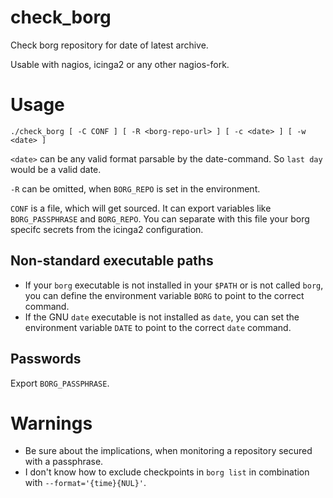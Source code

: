 # check_borg

Check borg repository for date of latest archive.

Usable with nagios, icinga2 or any other nagios-fork.

# Usage

    ./check_borg [ -C CONF ] [ -R <borg-repo-url> ] [ -c <date> ] [ -w <date> ]

`<date>` can be any valid format parsable by the date-command. So `last day` would be a valid date.

`-R` can be omitted, when `BORG_REPO` is set in the environment.

`CONF` is a file, which will get sourced. It can export variables like `BORG_PASSPHRASE` and `BORG_REPO`. You can separate with this file your borg specifc secrets from the icinga2 configuration.

## Non-standard executable paths

- If your `borg` executable is not installed in your `$PATH` or is not called `borg`, you can define the environment variable `BORG` to point to the correct command.
- If the GNU `date` executable is not installed as `date`, you can set the environment variable `DATE` to point to the correct `date` command.

## Passwords

Export `BORG_PASSPHRASE`.

# Warnings

- Be sure about the implications, when monitoring a repository secured with a passphrase.
- I don't know how to exclude checkpoints in `borg list` in combination with `--format='{time}{NUL}'`.
